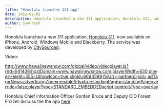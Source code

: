 ```yaml
---
title: "Honolulu launches 311 app"
date: 2012-02-01
description: Honolulu launched a new 311 application, Honolulu 311, now available on iPhone, Android, Windows Mobile and Blackberry. The service was developed by CitySourced.
author: GovFresh
---
```


Honolulu launched a new 311 application, <a href="http://can-do.honolulu.gov/apps/14">Honolulu 311</a>, now available on iPhone, Android, Windows Mobile and Blackberry. The service was developed by <a href="http://blog.citysourced.com/index.php/2104/honolulu-mobile-311-launches/">CitySourced</a>.

Video: 

<a href="http://www.hawaiinewsnow.com/global/video/videoplayer.js?rnd=941438;hostDomain=www.hawaiinewsnow.com;playerWidth=630;playerHeight=355;isShowIcon=true;clipId=6694599;flvUri=;partnerclipid=;adTag=News;advertisingZone=;enableAds=true;landingPage=;islandingPageoverride=false;playerType=STANDARD_EMBEDDEDscript;controlsType=overlay">http://www.hawaiinewsnow.com/global/video/videoplayer.js?rnd=941438;hostDomain=www.hawaiinewsnow.com;playerWidth=630;playerHeight=355;isShowIcon=true;clipId=6694599;flvUri=;partnerclipid=;adTag=News;advertisingZone=;enableAds=true;landingPage=;islandingPageoverride=false;playerType=STANDARD_EMBEDDEDscript;controlsType=overlay</a>

Honolulu Chief Information Officer Gordon Bruce and Deputy CIO Forest Frizzell discuss the the app <a href="http://www.youtube.com/watch?v=QS0oVFReGhk">here</a>.
